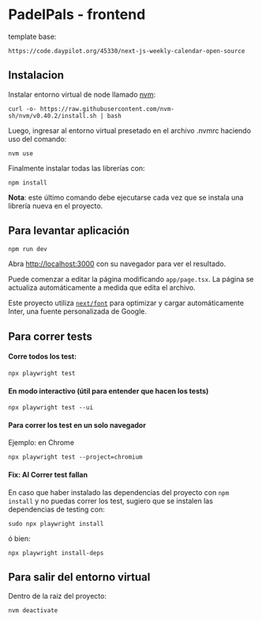 # PadelPals - frontend

template base:

```
https://code.daypilot.org/45330/next-js-weekly-calendar-open-source
```

## Instalacion

Instalar entorno virtual de node llamado [nvm](https://github.com/nvm-sh/nvm?tab=readme-ov-file#installing-and-updating):

```
curl -o- https://raw.githubusercontent.com/nvm-sh/nvm/v0.40.2/install.sh | bash
```

Luego, ingresar al entorno virtual presetado en el archivo .nvmrc haciendo uso del comando:

```
nvm use
```

Finalmente instalar todas las librerías con:

```
npm install
```

**Nota**: este último comando debe ejecutarse cada vez que se instala una librería nueva en el proyecto.

## Para levantar aplicación

```bash
npm run dev
```

Abra [http://localhost:3000](http://localhost:3000) con su navegador para ver el resultado.

Puede comenzar a editar la página modificando `app/page.tsx`. La página se actualiza automáticamente a medida que edita el archivo.

Este proyecto utiliza [`next/font`](https://nextjs.org/docs/basic-features/font-optimization) para optimizar y cargar automáticamente Inter, una fuente personalizada de Google.

## Para correr tests

#### Corre todos los test:

```
npx playwright test
```

#### En modo interactivo (útil para entender que hacen los tests)
```
npx playwright test --ui
```

#### Para correr los test en un solo navegador
Ejemplo: en Chrome
  
```
npx playwright test --project=chromium
```

#### Fix: Al Correr test fallan
En caso que haber instalado las dependencias del proyecto con `npm install` y no puedas correr los test, 
sugiero que se instalen las dependencias de testing con:

```
sudo npx playwright install
```

ó bien:

```
npx playwright install-deps
```

## Para salir del entorno virtual

Dentro de la raiz del proyecto:

```
nvm deactivate
```
